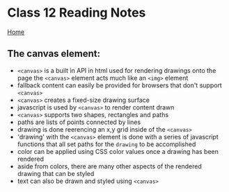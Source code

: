 # Class 12 Reading Notes

[Home](https://penjoe.github.io/reading-notes/)

## The canvas element:

* `<canvas>` is a built in API in html used for rendering drawings onto the page
the `<canvas>` element acts much like an `<img>` element
* fallback content can easily be provided for browsers that don't support `<canvas>`
* `<canvas>` creates a fixed-size drawing surface
* javascript is used by `<canvas>` to render content drawn 
* `<canvas>` supports two shapes, rectangles and paths
* paths are lists of points connected by lines
* drawing is done reerencing an x,y grid inside of the `<canvas>`
* 'drawing' with the `<canvas>` element is done with a series of javascript functions that all set paths for the `drawing` to be accomplished
* color can be applied using CSS color values once a drawing has been rendered 
* aside from colors, there are many other aspects of the rendered drawing that can be styled
* text can also be drawn and styled using `<canvas>`
